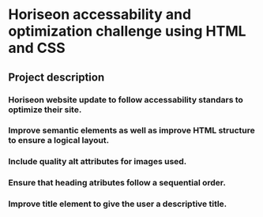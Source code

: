 # Horiseon accessability and optimization challenge using HTML and CSS

## Project description

### Horiseon website update to follow accessability standars to optimize their site. 
### Improve semantic elements as well as improve HTML structure to ensure a logical layout.
### Include quality alt attributes for images used. 
### Ensure that heading atributes follow a sequential order. 
### Improve title element to give the user a descriptive title.

